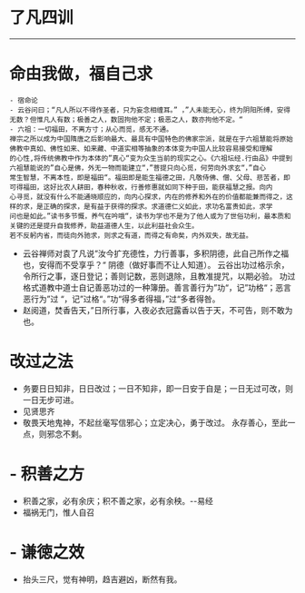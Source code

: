 

# **了凡四训**
------------

#  命由我做，福自己求
    - 宿命论
    - 云谷问曰；“凡人所以不得作圣者，只为妄念相缠耳。” ，”人未能无心，终为阴阳所缚，安得无数？但惟凡人有数；极善之人，数固拘他不定；极恶之人，数亦拘他不定。“
    - 六祖：一切福田，不离方寸；从心而觅，感无不通。
	禅宗之所以成为中国隋唐之后影响最大、最具有中国特色的佛家宗派，就是在于六祖慧能将原始佛教中真如、佛性如来、如来藏、中道实相等抽象的本体变为中国人比较容易接受和理解
	的心性,将传统佛教中作为本体的”真心“变为众生当前的现实之心。《六祖坛经.行由品》中提到六祖慧能说的”自心是佛，外无一物而能建立“，”菩提只向心觅，何劳向外求玄“，”自心
	常生智慧，不离本性，即是福田“。福田即是能生福德之田，凡敬侍佛、僧、父母、悲苦者，即可得福田，这好比农人耕田，春种秋收，行善修惠就如同下种于田，能获福慧之报。向内
	心寻觅，就没有什么不能通晓顺应的，向内心探求，内在的修养和外在的价值都能兼而得之，这样的求，是正确的探求，是有益于获得的探求。求道德仁义如此，求功名富贵如此，求学
	问也是如此。”读书多节慨，养气在吟哦“，读书为学也不是为了他人或为了世俗功利，最本质和关键的还是提升自我修养，助益道德人生，以此利益社会众生。
	若不反躬内省，而徒向外驰求，则求之有道，而得之有命矣，内外双失，故无益。
   -  云谷禅师对袁了凡说”汝今扩充德性，力行善事，多积阴德，此自己所作之福也，安得而不受享乎？“   阴德（做好事而不让人知道）。
	云谷出功过格示余，令所行之事，逐日登记；善则记数，恶则退除，且教准提咒，以期必验。 功过格式道教中道士自记善恶功过的一种簿册。善言善行为”功“，记”功格“；恶言恶行为”过
	“，记”过格“。”功“得多者得福，”过“多者得咎。
   -  赵阅道，焚香告天，”日所行事，入夜必衣冠露香以告于天，不可告，则不敢为也。 
#  改过之法
   - 务要日日知非，日日改过；一日不知非，即一日安于自是；一日无过可改，则一日无步可进。
   - 见贤思齐
   - 敬畏天地鬼神，不起丝毫写信邪心；立定决心，勇于改过。 永存善心，至此一点，则邪念不剩。

#  - 积善之方
 - 积善之家，必有余庆；积不善之家，必有余秧。--易经
 - 福祸无门，惟人自召

#  - 谦徳之效
 - 抬头三尺，觉有神明，趋吉避凶，断然有我。
